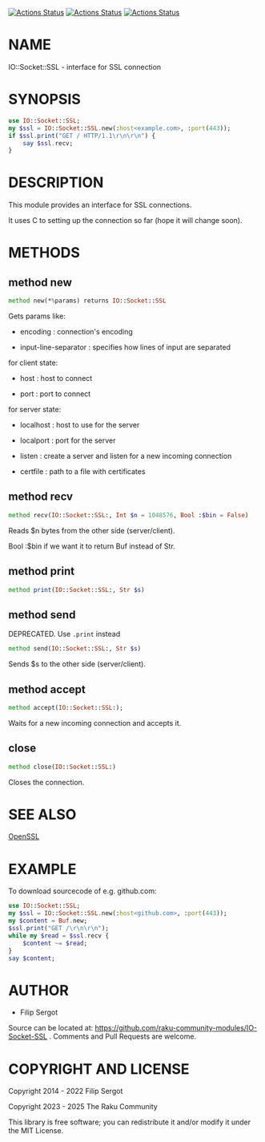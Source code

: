 [![Actions Status](https://github.com/raku-community-modules/IO-Socket-SSL/actions/workflows/linux.yml/badge.svg)](https://github.com/raku-community-modules/IO-Socket-SSL/actions) [![Actions Status](https://github.com/raku-community-modules/IO-Socket-SSL/actions/workflows/macos.yml/badge.svg)](https://github.com/raku-community-modules/IO-Socket-SSL/actions) [![Actions Status](https://github.com/raku-community-modules/IO-Socket-SSL/actions/workflows/windows.yml/badge.svg)](https://github.com/raku-community-modules/IO-Socket-SSL/actions)

NAME
====

IO::Socket::SSL - interface for SSL connection

SYNOPSIS
========

```raku
use IO::Socket::SSL;
my $ssl = IO::Socket::SSL.new(:host<example.com>, :port(443));
if $ssl.print("GET / HTTP/1.1\r\n\r\n") {
    say $ssl.recv;
}
```

DESCRIPTION
===========

This module provides an interface for SSL connections.

It uses C to setting up the connection so far (hope it will change soon).

METHODS
=======

method new
----------

```raku
method new(*%params) returns IO::Socket::SSL
```

Gets params like:

  * encoding : connection's encoding

  * input-line-separator : specifies how lines of input are separated

for client state:

  * host : host to connect

  * port : port to connect

for server state:

  * localhost : host to use for the server

  * localport : port for the server

  * listen : create a server and listen for a new incoming connection

  * certfile : path to a file with certificates

method recv
-----------

```raku
method recv(IO::Socket::SSL:, Int $n = 1048576, Bool :$bin = False)
```

Reads $n bytes from the other side (server/client).

Bool :$bin if we want it to return Buf instead of Str.

method print
------------

```raku
method print(IO::Socket::SSL:, Str $s)
```

method send
-----------

DEPRECATED. Use `.print` instead

```raku
method send(IO::Socket::SSL:, Str $s)
```

Sends $s to the other side (server/client).

method accept
-------------

```raku
method accept(IO::Socket::SSL:);
```

Waits for a new incoming connection and accepts it.

close
-----

```raku
method close(IO::Socket::SSL:)
```

Closes the connection.

SEE ALSO
========

[OpenSSL](OpenSSL)

EXAMPLE
=======

To download sourcecode of e.g. github.com:

```raku
use IO::Socket::SSL;
my $ssl = IO::Socket::SSL.new(:host<github.com>, :port(443));
my $content = Buf.new;
$ssl.print("GET /\r\n\r\n");
while my $read = $ssl.recv {
    $content ~= $read;
}
say $content;
```

AUTHOR
======

  * Filip Sergot

Source can be located at: https://github.com/raku-community-modules/IO-Socket-SSL . Comments and Pull Requests are welcome.

COPYRIGHT AND LICENSE
=====================

Copyright 2014 - 2022 Filip Sergot

Copyright 2023 - 2025 The Raku Community

This library is free software; you can redistribute it and/or modify it under the MIT License.


